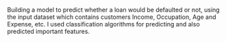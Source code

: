 Building a model to predict whether a loan would be defaulted or not, using the input dataset which contains customers Income, Occupation, Age and Expense, etc.  I used classification algorithms for predicting and also predicted important features.
